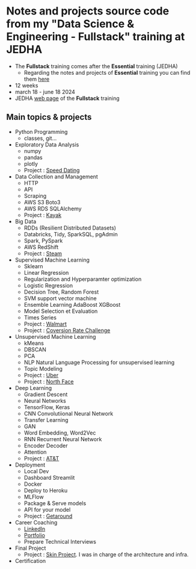 # Notes and projects source code from my "Data Science & Engineering - Fullstack" training at JEDHA

* The **Fullstack** training comes after the **Essential** training (JEDHA)
    * Regarding the notes and projects of **Essential** training you can find them [here](https://github.com/40tude/Data_Essentials_Stage_Oct_2023) 
* 12 weeks
* march 18 - june 18 2024
* JEDHA [web page](https://en.jedha.co/formations/formation-data-scientist) of the **Fullstack** training

## Main topics & projects
* Python Programming
    * classes, git...
* Exploratory Data Analysis
    * numpy
    * pandas
    * plotly
    * Project : [Speed Dating](https://github.com/40tude/fullstack_mars_2024_3/tree/main/02_EDA/99_Project_Speed_Dating)
* Data Collection and Management
    * HTTP
    * API
    * Scraping
    * AWS S3 Boto3
    * AWS RDS SQLAlchemy
    * Project : [Kayak](https://github.com/40tude/fullstack_mars_2024_3/tree/main/03_data_collection/99_Project_Kayak)
* Big Data
    * RDDs (Resilient Distributed Datasets)
    * Databricks, Tidy, SparkSQL, pgAdmin
    * Spark, PySpark
    * AWS RedShift
    * Project : [Steam](https://github.com/40tude/fullstack_mars_2024_3/tree/main/04_big_data/99_Project_Steam)
* Supervised Machine Learning
    * Sklearn
    * Linear Regression
    * Regularization and Hyperparamter optimization
    * Logistic Regression
    * Decision Tree, Random Forest
    * SVM support vector machine
    * Ensemble Learning AdaBoost XGBoost
    * Model Selection et Evaluation
    * Times Series
    * Project : [Walmart](https://github.com/40tude/fullstack_mars_2024_3/tree/main/05_supervised_ML/98_Project_Walmart)
    * Project : [Coversion Rate Challenge](https://github.com/40tude/fullstack_mars_2024_3/tree/main/05_supervised_ML/99_Project_Conversion_rate_challenge)
* Unsupervised Machine Learning
    * kMeans
    * DBSCAN
    * PCA
    * NLP Natural Language Processing for unsupervised learning
    * Topic Modeling
    * Project : [Uber](https://github.com/40tude/fullstack_mars_2024_3/tree/main/06_unsupervised_ML/98_Project_Uber)
    * Project : [North Face](https://github.com/40tude/fullstack_mars_2024_3/tree/main/06_unsupervised_ML/99_Project_North_Face)
* Deep Learning
    * Gradient Descent
    * Neural Networks
    * TensorFlow, Keras
    * CNN Convolutiional Neural Network
    * Transfer Learning
    * GAN
    * Word Embedding, Word2Vec
    * RNN Recurrent Neural Network
    * Encoder Decoder
    * Attention
    * Project : [AT&T](https://github.com/40tude/fullstack_mars_2024_3/tree/main/07_deep_learning/99_Project_ATT)
* Deployment
    * Local Dev
    * Dashboard Streamlit
    * Docker
    * Deploy to Heroku 
    * MLFlow
    * Package & Serve models
    * API for your model
    * Project : [Getaround](https://github.com/40tude/fullstack_mars_2024_3/tree/main/08_deployment/99_Project_getaround)
* Career Coaching
    * [LinkedIn](https://www.linkedin.com/in/baucour/)
    * [Portfolio](https://github.com/40tude)
    * Prepare Technical Interviews
* Final Project
    * Project : [Skin Project](https://github.com/Qv-code-Qv/skin_project/tree/infra/architecture). I was in charge of the architecture and infra.
* Certification
